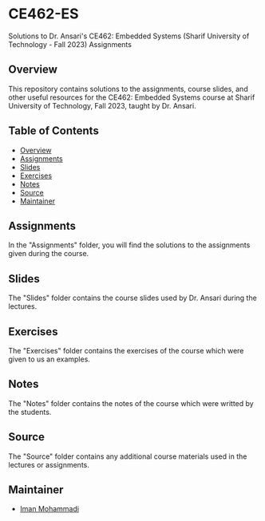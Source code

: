 # CE462-ES
Solutions to Dr. Ansari's CE462: Embedded Systems (Sharif University of Technology - Fall 2023) Assignments

## Overview

This repository contains solutions to the assignments, course slides, and other useful resources for the CE462: Embedded Systems course at Sharif University of Technology, Fall 2023, taught by Dr. Ansari.

## Table of Contents

- [Overview](#overview)
- [Assignments](#assignments)
- [Slides](#slides)
- [Exercises](#exercises)
- [Notes](#notes)
- [Source](#source)
- [Maintainer](#Maintainer)

## Assignments

In the "Assignments" folder, you will find the solutions to the assignments given during the course.

## Slides

The "Slides" folder contains the course slides used by Dr. Ansari during the lectures.

## Exercises

The "Exercises" folder contains the exercises of the course which were given to us an examples.

## Notes

The "Notes" folder contains the notes of the course which were writted by the students.

## Source

The "Source" folder contains any additional course materials used in the lectures or assignments.

## Maintainer

- [Iman Mohammadi](https://github.com/Imanm02)